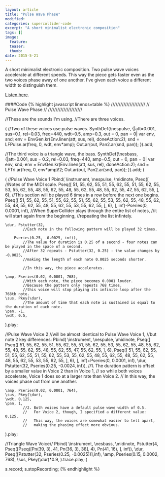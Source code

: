 ```yaml
---
layout: article
title: "Pulse Wave Phase"
modified:
categories: supercollider-code
excerpt: "A short minimalist electronic composition"
tags: []
image:
  feature: 
  teaser: 
  thumb: 
date: 2015-5-21
---
```

A short minimalist electronic composition.  Two pulse wave voices accelerate at different speeds.  This way the piece gets faster even as the two voices phase away of one another.  I've given each voice a different width to distinguish them.

[Listen here](https://soundcloud.com/capybarrage-reilly/pulse-wave-phase-1).

####Code
{% highlight javascript linenos=table %}
//////////////////////
// Pulse Wave Phase //
//////////////////////

//These are the sounds I'm using.
//There are three voices.


(
//Two of these voices use pulse waves.
SynthDef(\nespulse, {|att=0.001, sus=0.1, rel=0.03, freq=440, wdt=0.5, amp=0.3, out = 0, pan = 0|
	var env, snd;
	env = EnvGen.kr(Env.linen(att, sus, rel), doneAction:2);
	snd = LFPulse.ar(freq, 0, wdt, env*amp);
	Out.ar(out, Pan2.ar(snd, pan));
}).add;

//The third voice is a triangle wave, the bass.
SynthDef(\nesbass, {|att=0.001, sus = 0.2, rel=0.03, freq=440, amp=0.5, out = 0, pan = 0|
	var env, snd;
	env = EnvGen.kr(Env.linen(att, sus, rel), doneAction:2);
	snd = LFTri.ar(freq, 0, env*amp)!2;
	Out.ar(out, Pan2.ar(snd, pan));
}).add;
)

(
//Pulse Wave Voice 1
Pbind(
	\instrument, \nespulse,
	\midinote, Pseq([
		    //Notes of the MIDI scale.
		Pseq([
			51, 55, 62, 55,
			51, 55, 62, 55,
			51, 55, 62, 55,
			53, 55, 62, 55,
			48, 55, 62, 55,
			48, 55, 62, 55,
			48, 55, 62, 55,
			47, 55, 62, 55,
		], 6),
		    //This section will be played 6 times in a row before the next one begins.
		Pseq([
			51, 55, 62, 55,
			51, 55, 62, 55,
			51, 55, 62, 55,
			53, 55, 62, 55,
			48, 55, 62, 55,
			48, 55, 62, 55,
			48, 55, 62, 55,
			53, 55, 62, 55,
		], 6),
	], inf)-Pseries(0, 0.0001, inf),
	        //When SuperCollider plays through the entire list of notes,
	        //it will start again from the beginning,
	        //repeating the list infintely.

	\dur, Pstutter(32,
		    //Each note in the following pattern will be played 32 times.

		Pseries(0.25, -0.0025, inf)),
	        //The value for duration is 0.25 of a second - four notes can be played in the space of a second.
	        //After 32 repeats - Pstutter(32, 0.25) - the value changes by -0.0025,
	        //making the length of each note 0.0025 seconds shorter.

	        //In this way, the piece accelerates.

	\amp, Pseries(0.02, 0.0001, 768),
	        //With each note, the piece becomes 0.0001 louder.
	        //Because the pattern only repeats 768 times,
	        //this voice will stop playing its infinite loop after the 768th note.
	\sus, Pkey(\dur),
		    //The amount of time that each note is sustained is equal to the duration of each note.
	\pan, -1,
	\wdt, 0.5,

).play;

//Pulse Wave Voice 2
//will be almost identical to Pulse Wave Voice 1,
//but note 2 key differences:
Pbind(
	\instrument, \nespulse,
	\midinote, Pseq([
		Pseq([
			51, 55, 62, 55,
			51, 55, 62, 55,
			51, 55, 62, 55,
			53, 55, 62, 55,
			48, 55, 62, 55,
			48, 55, 62, 55,
			48, 55, 62, 55,
			47, 55, 62, 55,
		], 6),
		Pseq([
			51, 55, 62, 55,
			51, 55, 62, 55,
			51, 55, 62, 55,
			53, 55, 62, 55,
			48, 55, 62, 55,
			48, 55, 62, 55,
			48, 55, 62, 55,
			53, 55, 62, 55,
		], 6),
	], inf)+Pseries(0, 0.0001, inf),
	\dur, Pstutter(32, Pseries(0.25, -0.0024, inf)),
	        //1. The duration pattern is offset by a smaller value in Voice 2 than in Voice 1,
	        //   so while both voices accelerate, Voice 1 does so at a larger rate than Voice 2.
	        //   In this way, the voices phase out from one another.

	\amp, Pseries(0.02, 0.0001, 764),
	\sus, Pkey(\dur),
	\wdt, 0.125,
	\pan, 1,
	        //2. Both voices have a default pulse wave width of 0.5.
	        //   For Voice 2, though, I specified a different value: 0.125.
	        //   This way, the voices are somewhat easier to tell apart,
	        //   making the phasing effect more obvious.
).play;

//Triangle Wave Voice//
Pbind(
	\instrument, \nesbass,
	\midinote, Pstutter(4,
		Pseq([Pseq([Pn(39, 3), 41, Pn(36, 3), 38], 4),
		Pn(41, 16),
	], inf)),
	\dur, Pseq([Pstutter(32, Pseries(0.25, -0.0025))],inf),
	\amp, Pseries(0.15, 0.0002, 768),
	\sus, Pkey(\dur)*0.9,
).trace.play;
)

s.record;
s.stopRecording;
{% endhighlight %}
